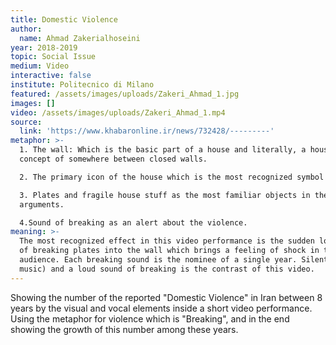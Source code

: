 ```yaml
---
title: Domestic Violence
author:
  name: Ahmad Zakerialhoseini
year: 2018-2019
topic: Social Issue
medium: Video
interactive: false
institute: Politecnico di Milano
featured: /assets/images/uploads/Zakeri_Ahmad_1.jpg
images: []
video: /assets/images/uploads/Zakeri_Ahmad_1.mp4
source:
  link: 'https://www.khabaronline.ir/news/732428/---------'
metaphor: >-
  1. The wall: Which is the basic part of a house and literally, a house is a
  concept of somewhere between closed walls.

  2. The primary icon of the house which is the most recognized symbol of Home.

  3. Plates and fragile house stuff as the most familiar objects in the domestic
  arguments.

  4.Sound of breaking as an alert about the violence.
meaning: >-
  The most recognized effect in this video performance is the sudden loud sounds
  of breaking plates into the wall which brings a feeling of shock in the
  audience. Each breaking sound is the nominee of a single year. Silent (Or calm
  music) and a loud sound of breaking is the contrast of this video.
---
```

Showing the number of the reported "Domestic Violence" in Iran between 8 years by the visual and vocal elements inside a short video performance. Using the metaphor for violence which is "Breaking", and in the end showing the growth of this number among these years.
